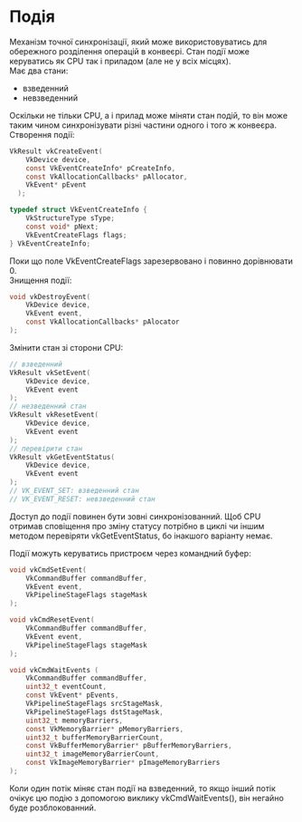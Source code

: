 # Подія
Механізм точної синхронізації, який може використовуватись для обережного розділення операцій в конвеєрі. Стан події може керуватись як CPU так і приладом (але не у всіх місцях).  
Має два стани:  
- взведенний  
- невзведенний  

Оскільки не тільки CPU, а і прилад може міняти стан подій, то він може таким чином синхронізувати різні частини одного і того ж конвеєра.
Створення події:  
```c
VkResult vkCreateEvent(  
    VkDevice device,  
	const VkEventCreateInfo* pCreateInfo,  
	const VkAllocationCallbacks* pAllocator,  
	VkEvent* pEvent  
  );  

typedef struct VkEventCreateInfo {  
    VkStructureType sType;  
	const void* pNext;  
	VkEventCreateFlags flags;  
} VkEventCreateInfo;
```  
Поки що поле VkEventCreateFlags зарезервовано і повинно дорівнювати 0.  
Знищення події:  
```c  
void vkDestroyEvent(
    VkDevice device,
	VkEvent event,
	const VkAllocationCallbacks* pAlocator
);  
```  
Змінити стан зі сторони CPU:  
```c  
// взведенний  
VkResult vkSetEvent(
    VkDevice device,
	VkEvent event
);
// незведенний стан  
VkResult vkResetEvent(  
    VkDevice device,  
	VkEvent event  
);  
// перевірити стан  
VkResult vkGetEventStatus(  
    VkDevice device,  
	VkEvent event  
);  
// VK_EVENT_SET: взведенний стан  
// VK_EVENT_RESET: невзведенний стан  
```  
Доступ до події повинен бути зовні синхронізованний. Щоб CPU отримав сповіщення про зміну статусу потрібно в циклі чи іншим методом перевіряти vkGetEventStatus, бо інакшого варіанту немає.  

Події можуть керуватись пристроєм через командний буфер:  
```c  
void vkCmdSetEvent(  
    VkCommandBuffer commandBuffer,  
	VkEvent event,  
	VkPipelineStageFlags stageMask
);  

void vkCmdResetEvent(  
    VkCommandBuffer commandBuffer,  
	VkEvent event,  
	VkPipelineStageFlags stageMask
);  

void vkCmdWaitEvents (  
    VkCommandBuffer commandBuffer,  
	uint32_t eventCount,  
	const VkEvent* pEvents,  
	VkPipelineStageFlags srcStageMask,  
	VkPipelineStageFlags dstStageMask,  
	uint32_t memoryBarriers,  
	const VkMemoryBarrier* pMemoryBarriers,  
	uint32_t bufferMemoryBarrierCount,  
	const VkBufferMemoryBarrier* pBufferMemoryBarriers,  
	uint32_t imageMemoryBarrierCount,  
	const VkImageMemoryBarrier* pImageMemoryBarriers  
);  
```   
Коли один потік міняє стан події на взведенний, то якщо інший потік очікує цю подію з допомогою виклику vkCmdWaitEvents(), він негайно буде розблокованний.  








